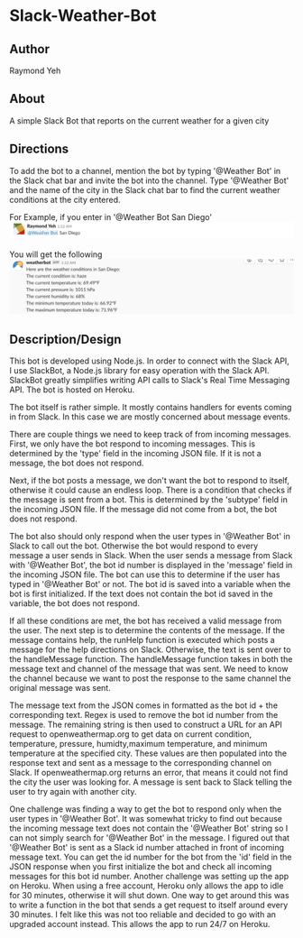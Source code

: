 # Slack-Weather-Bot

## Author
Raymond Yeh

## About
A simple Slack Bot that reports on the current weather for a given city

## Directions
To add the bot to a channel, mention the bot by typing '@Weather Bot' in the Slack chat bar and invite the bot into the channel. 
Type '@Weather Bot' and the name of the city in the Slack chat bar to find the current weather conditions at the city entered.

For Example, if you enter in '@Weather Bot San Diego'
<br/>
**![](images/img1.png)**
<br/>
<br/>
You will get the following
**![](images/img2.png)**
<br/>

## Description/Design
This bot is developed using Node.js. In order to connect with the Slack API, I use SlackBot, a Node.js library for easy operation with the Slack API. SlackBot greatly simplifies writing API calls to Slack's Real Time Messaging API. The bot is hosted on Heroku.
<br/>

The bot itself is rather simple. It mostly contains handlers for events coming in from Slack. In this case we are mostly concerned about message events.
<br/>

There are couple things we need to keep track of from incoming messages.
First, we only have the bot respond to incoming messages. This is determined by the 'type' field in the incoming JSON file. If it is not a message, the bot does not respond.
<br/>

Next, if the bot posts a message, we don't want the bot to respond to itself, otherwise it could cause an endless loop. There is a condition that checks if the message is sent from a bot. This is determined by the 'subtype' field in the incoming JSON file. If the message did not come from a bot, the bot does not respond.
<br/>

The bot also should only respond when the user types in '@Weather Bot' in Slack to call out the bot. Otherwise the bot would respond to every message a user sends in Slack. When the user sends a message from Slack with '@Weather Bot', the bot id number is displayed in the 'message' field in the incoming JSON file. The bot can use this to determine if the user has typed in '@Weather Bot' or not. The bot id is saved into a variable when the bot is first initialized. If the text does not contain the bot id saved in the variable, the bot does not respond.
<br/>

If all these conditions are met, the bot has received a valid message from the user. The next step is to determine the contents of the message. If the message contains help, the runHelp function is executed which posts a message for the help directions on Slack. Otherwise, the text is sent over to the handleMessage function. The handleMessage function takes in both the message text and channel of the message that was sent. We need to know the channel because we want to post the response to the same channel the original message was sent.
<br/>

The message text from the JSON comes in formatted as the bot id + the corresponding text. Regex is used to remove the bot id number from the message. The remaining string is then used to construct a URL for an API request to openweathermap.org to get data on current condition, temperature, pressure, humidty,maximum temperature, and minimum temperature at the specified city. These values are then populated into the response text and sent as a message to the corresponding channel on Slack. If openweathermap.org returns an error, that means it could not find the city the user was looking for. A message is sent back to Slack telling the user to try again with another city.
<br/>

One challenge was finding a way to get the bot to respond only when the user types in '@Weather Bot'. It was somewhat tricky to find out because the incoming message text does not contain the '@Weather Bot' string so I can not simply search for '@Weather Bot' in the message. I figured out that '@Weather Bot' is sent as a Slack id number attached in front of incoming message text. You can get the id number for the bot from the 'id' field in the JSON response when you first initialize the bot and check all incoming messages for this bot id number. Another challenge was setting up the app on Heroku. When using a free account, Heroku only allows the app to idle for 30 minutes, otherwise it will shut down. One way to get around this was to write a function in the bot that sends a get request to itself around every 30 minutes. I felt like this was not too reliable and decided to go with an upgraded account instead. This allows the app to run 24/7 on Heroku.



